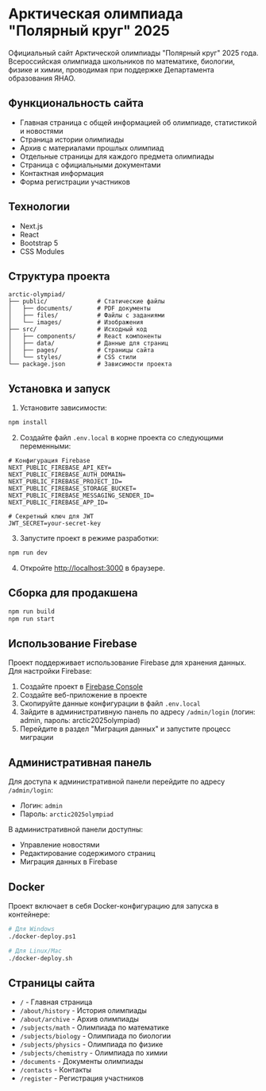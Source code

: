 # Арктическая олимпиада "Полярный круг" 2025

Официальный сайт Арктической олимпиады "Полярный круг" 2025 года. Всероссийская олимпиада школьников по математике, биологии, физике и химии, проводимая при поддержке Департамента образования ЯНАО.

## Функциональность сайта

- Главная страница с общей информацией об олимпиаде, статистикой и новостями
- Страница истории олимпиады
- Архив с материалами прошлых олимпиад
- Отдельные страницы для каждого предмета олимпиады
- Страница с официальными документами
- Контактная информация
- Форма регистрации участников

## Технологии

- Next.js
- React
- Bootstrap 5
- CSS Modules

## Структура проекта

```
arctic-olympiad/
├── public/              # Статические файлы
│   ├── documents/       # PDF документы
│   ├── files/           # Файлы с заданиями
│   └── images/          # Изображения
├── src/                 # Исходный код
│   ├── components/      # React компоненты
│   ├── data/            # Данные для страниц
│   ├── pages/           # Страницы сайта
│   └── styles/          # CSS стили
└── package.json         # Зависимости проекта
```

## Установка и запуск

1. Установите зависимости:

```bash
npm install
```

2. Создайте файл `.env.local` в корне проекта со следующими переменными:

```
# Конфигурация Firebase
NEXT_PUBLIC_FIREBASE_API_KEY=
NEXT_PUBLIC_FIREBASE_AUTH_DOMAIN=
NEXT_PUBLIC_FIREBASE_PROJECT_ID=
NEXT_PUBLIC_FIREBASE_STORAGE_BUCKET=
NEXT_PUBLIC_FIREBASE_MESSAGING_SENDER_ID=
NEXT_PUBLIC_FIREBASE_APP_ID=

# Секретный ключ для JWT
JWT_SECRET=your-secret-key
```

3. Запустите проект в режиме разработки:

```bash
npm run dev
```

4. Откройте [http://localhost:3000](http://localhost:3000) в браузере.

## Сборка для продакшена

```bash
npm run build
npm run start
```

## Использование Firebase

Проект поддерживает использование Firebase для хранения данных. Для настройки Firebase:

1. Создайте проект в [Firebase Console](https://console.firebase.google.com/)
2. Создайте веб-приложение в проекте
3. Скопируйте данные конфигурации в файл `.env.local`
4. Зайдите в административную панель по адресу `/admin/login` (логин: admin, пароль: arctic2025olympiad)
5. Перейдите в раздел "Миграция данных" и запустите процесс миграции

## Административная панель

Для доступа к административной панели перейдите по адресу `/admin/login`:
- Логин: `admin`
- Пароль: `arctic2025olympiad`

В административной панели доступны:
- Управление новостями
- Редактирование содержимого страниц
- Миграция данных в Firebase

## Docker

Проект включает в себя Docker-конфигурацию для запуска в контейнере:

```bash
# Для Windows
./docker-deploy.ps1

# Для Linux/Mac
./docker-deploy.sh
```

## Страницы сайта

- `/` - Главная страница
- `/about/history` - История олимпиады
- `/about/archive` - Архив олимпиады
- `/subjects/math` - Олимпиада по математике
- `/subjects/biology` - Олимпиада по биологии
- `/subjects/physics` - Олимпиада по физике
- `/subjects/chemistry` - Олимпиада по химии
- `/documents` - Документы олимпиады
- `/contacts` - Контакты
- `/register` - Регистрация участников 